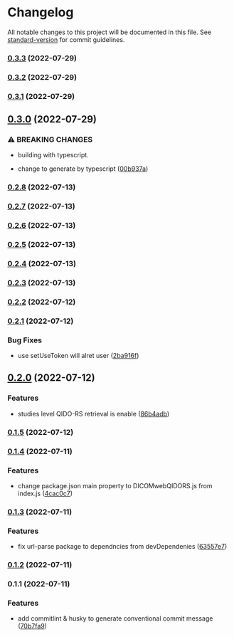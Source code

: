 # Changelog

All notable changes to this project will be documented in this file. See [standard-version](https://github.com/conventional-changelog/standard-version) for commit guidelines.

### [0.3.3](https://github.com/JieuTang/CSY-DICOMweb-QIDO-RS/compare/v0.3.2...v0.3.3) (2022-07-29)

### [0.3.2](https://github.com/JieuTang/CSY-DICOMweb-QIDO-RS/compare/v0.3.1...v0.3.2) (2022-07-29)

### [0.3.1](https://github.com/JieuTang/CSY-DICOMweb-QIDO-RS/compare/v0.3.0...v0.3.1) (2022-07-29)

## [0.3.0](https://github.com/JieuTang/CSY-DICOMweb-QIDO-RS/compare/v0.2.8...v0.3.0) (2022-07-29)


### ⚠ BREAKING CHANGES

* building with typescript.

* change to generate by typescript ([00b937a](https://github.com/JieuTang/CSY-DICOMweb-QIDO-RS/commit/00b937aea40de92e491603620578cf39c3ee30f9))

### [0.2.8](https://github.com/JieuTang/CSY-DICOMweb-QIDO-RS/compare/v0.2.7...v0.2.8) (2022-07-13)

### [0.2.7](https://github.com/JieuTang/CSY-DICOMweb-QIDO-RS/compare/v0.2.6...v0.2.7) (2022-07-13)

### [0.2.6](https://github.com/JieuTang/CSY-DICOMweb-QIDO-RS/compare/v0.2.5...v0.2.6) (2022-07-13)

### [0.2.5](https://github.com/JieuTang/CSY-DICOMweb-QIDO-RS/compare/v0.2.4...v0.2.5) (2022-07-13)

### [0.2.4](https://github.com/JieuTang/CSY-DICOMweb-QIDO-RS/compare/v0.2.3...v0.2.4) (2022-07-13)

### [0.2.3](https://github.com/JieuTang/CSY-DICOMweb-QIDO-RS/compare/v0.2.2...v0.2.3) (2022-07-13)

### [0.2.2](https://github.com/JieuTang/CSY-DICOMweb-QIDO-RS/compare/v0.2.1...v0.2.2) (2022-07-12)

### [0.2.1](https://github.com/JieuTang/CSY-DICOMweb-QIDO-RS/compare/v0.2.0...v0.2.1) (2022-07-12)


### Bug Fixes

* use setUseToken will alret user ([2ba916f](https://github.com/JieuTang/CSY-DICOMweb-QIDO-RS/commit/2ba916fdffa3d07e9fac9ea1927ac25f2773a683))

## [0.2.0](https://github.com/JieuTang/CSY-DICOMweb-QIDO-RS/compare/v0.1.5...v0.2.0) (2022-07-12)


### Features

* studies level QIDO-RS retrieval is enable ([86b4adb](https://github.com/JieuTang/CSY-DICOMweb-QIDO-RS/commit/86b4adb9d71026521cb113523766058b9a2c630f))

### [0.1.5](https://github.com/JieuTang/CSY-DICOMweb-QIDO-RS/compare/v0.1.4...v0.1.5) (2022-07-12)

### [0.1.4](https://github.com/JieuTang/CSY-DICOMweb-QIDO-RS/compare/v0.1.3...v0.1.4) (2022-07-11)


### Features

* change package.json main property to DICOMwebQIDORS.js from index.js ([4cac0c7](https://github.com/JieuTang/CSY-DICOMweb-QIDO-RS/commit/4cac0c765a6cbf2941f6f632f96c1fbb307267ee))

### [0.1.3](https://github.com/JieuTang/CSY-DICOMweb-QIDO-RS/compare/v0.1.2...v0.1.3) (2022-07-11)


### Features

* fix url-parse package to dependncies from devDependenies ([63557e7](https://github.com/JieuTang/CSY-DICOMweb-QIDO-RS/commit/63557e7d9dc3170cefc8164a574758a1355da39a))

### [0.1.2](https://github.com/JieuTang/CSY-DICOMweb-QIDO-RS/compare/v0.1.1...v0.1.2) (2022-07-11)

### 0.1.1 (2022-07-11)


### Features

* add commitlint & husky to generate conventional commit message ([70b7fa9](https://github.com/JieuTang/CSY-DICOMweb-QIDO-RS/commit/70b7fa9e7ee23701a9b412618bcc9526c04f9a00))
